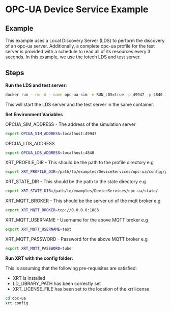 # OPC-UA Device Service Example

## Example

This example uses a Local Discovery Server (LDS) to perform the discovery of an opc-ua server.
Additionally, a complete opc-ua profile for the test server is provided with a schedule to read all of its resources every 3 seconds.
In this example, we use the iotech LDS and test server.

## Steps

**Run the LDS and test server:**

```bash
docker run --rm -d --name opc-ua-sim -e RUN_LDS=true -p 49947 -p 4840 iotechsys/dev-edgexpert-opc-ua-test-server:1.8.6.dev-x86_64
```

This will start the LDS server and the test server in the same container.

**Set Environment Variables**

OPCUA_SIM_ADDRESS - The address of the simulation server

```bash
export OPCUA_SIM_ADDRESS=localhost:49947
```

OPCUA_LDS_ADDRESS
```bash
export OPCUA_LDS_ADDRESS=localhost:4840
```

XRT_PROFILE_DIR - This should be the path to the profile directory e.g

```bash
export XRT_PROFILE_DIR=/path/to/examples/DeviceServices/opc-ua/config/profiles/
```

XRT_STATE_DIR - This should be the path to the state directory e.g

```bash
export XRT_STATE_DIR=/path/to/examples/DeviceServices/opc-ua/state/
```

XRT_MQTT_BROKER - This should be the server uri of the mqtt broker e.g

```bash
export XRT_MQTT_BROKER=tcp://0.0.0.0:1883
```

XRT_MQTT_USERNAME - Username for the above MQTT broker e.g

```bash
export XRT_MQTT_USERNAME=test
```

XRT_MQTT_PASSWORD - Password for the above MQTT broker e.g

```bash
export XRT_MQTT_PASSWORD=tube
```

**Run XRT with the config folder:**

This is assuming that the following pre-requisites are satisfied:

* XRT is installed
* LD_LIBRARY_PATH has been correctly set
* XRT_LICENSE_FILE has been set to the location of the xrt license 

```bash
cd opc-ua
xrt config
```
